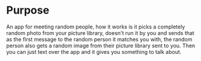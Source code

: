 # Purpose

An app for meeting random people, how it works is it picks a completely random photo from your picture library, doesn't run it by you and sends that as the first message to the random person it matches you with, the random person also gets a random image from their picture library sent to you. Then you can just text over the app and it gives you something to talk about.

